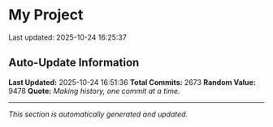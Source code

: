 # My Project


Last updated: 2025-10-24 16:25:37
























































































































































































































































































































































































































































































































































































































































































































































































































































































































































































































































































































































































































































































































































































































































































































































































































































































































































































































































































































































































































































































































































































































































































































































































































































































































































































































































































































































































































































































































































































































































































































































































## Auto-Update Information

**Last Updated:** 2025-10-24 16:51:36
**Total Commits:** 2673
**Random Value:** 9478
**Quote:** _Making history, one commit at a time._

---
_This section is automatically generated and updated._